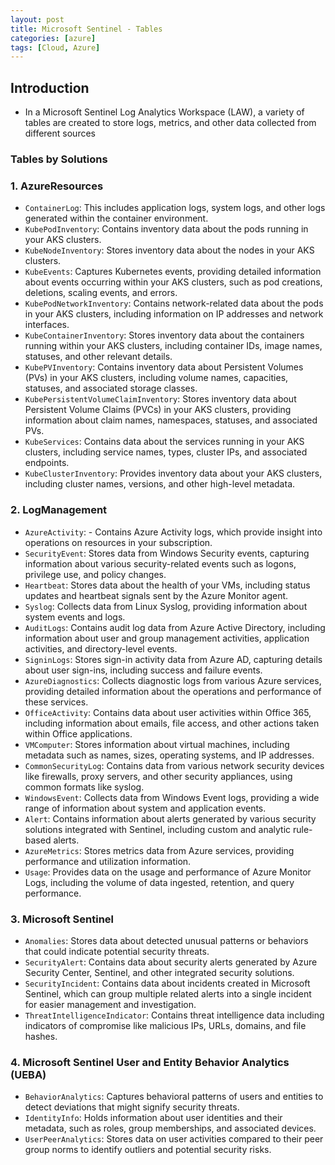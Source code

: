 ```yaml
---
layout: post
title: Microsoft Sentinel - Tables
categories: [azure]
tags: [Cloud, Azure]
---
```


## Introduction
- In a Microsoft Sentinel Log Analytics Workspace (LAW), a variety of tables are created to store logs, metrics, and other data collected from different sources

### Tables by Solutions

### 1. **AzureResources**
- `ContainerLog`: This includes application logs, system logs, and other logs generated within the container environment.
- `KubePodInventory`: Contains inventory data about the pods running in your AKS clusters.
- `KubeNodeInventory`: Stores inventory data about the nodes in your AKS clusters.
- `KubeEvents`: Captures Kubernetes events, providing detailed information about events occurring within your AKS clusters, such as pod creations, deletions, scaling events, and errors.
- `KubePodNetworkInventory`: Contains network-related data about the pods in your AKS clusters, including information on IP addresses and network interfaces.
- `KubeContainerInventory`: Stores inventory data about the containers running within your AKS clusters, including container IDs, image names, statuses, and other relevant details.
- `KubePVInventory`: Contains inventory data about Persistent Volumes (PVs) in your AKS clusters, including volume names, capacities, statuses, and associated storage classes.
- `KubePersistentVolumeClaimInventory`: Stores inventory data about Persistent Volume Claims (PVCs) in your AKS clusters, providing information about claim names, namespaces, statuses, and associated PVs.
- `KubeServices`: Contains data about the services running in your AKS clusters, including service names, types, cluster IPs, and associated endpoints.
- `KubeClusterInventory`: Provides inventory data about your AKS clusters, including cluster names, versions, and other high-level metadata.

### 2. **LogManagement**
- `AzureActivity`: - Contains Azure Activity logs, which provide insight into operations on resources in your subscription. 
- `SecurityEvent`: Stores data from Windows Security events, capturing information about various security-related events such as logons, privilege use, and policy changes.
- `Heartbeat`: Stores data about the health of your VMs, including status updates and heartbeat signals sent by the Azure Monitor agent.
- `Syslog`: Collects data from Linux Syslog, providing information about system events and logs.
- `AuditLogs`: Contains audit log data from Azure Active Directory, including information about user and group management activities, application activities, and directory-level events.
- `SigninLogs`: Stores sign-in activity data from Azure AD, capturing details about user sign-ins, including success and failure events.
- `AzureDiagnostics`: Collects diagnostic logs from various Azure services, providing detailed information about the operations and performance of these services.
- `OfficeActivity`: Contains data about user activities within Office 365, including information about emails, file access, and other actions taken within Office applications.
- `VMComputer`: Stores information about virtual machines, including metadata such as names, sizes, operating systems, and IP addresses.
- `CommonSecurityLog`: Contains data from various network security devices like firewalls, proxy servers, and other security appliances, using common formats like syslog.
- `WindowsEvent`: Collects data from Windows Event logs, providing a wide range of information about system and application events.
- `Alert`: Contains information about alerts generated by various security solutions integrated with Sentinel, including custom and analytic rule-based alerts.
- `AzureMetrics`: Stores metrics data from Azure services, providing performance and utilization information.
- `Usage`: Provides data on the usage and performance of Azure Monitor Logs, including the volume of data ingested, retention, and query performance.

### 3. **Microsoft Sentinel**
- `Anomalies`: Stores data about detected unusual patterns or behaviors that could indicate potential security threats.
- `SecurityAlert`: Contains data about security alerts generated by Azure Security Center, Sentinel, and other integrated security solutions.
- `SecurityIncident`: Contains data about incidents created in Microsoft Sentinel, which can group multiple related alerts into a single incident for easier management and investigation.
- `ThreatIntelligenceIndicator`: Contains threat intelligence data including indicators of compromise like malicious IPs, URLs, domains, and file hashes.

### 4. **Microsoft Sentinel User and Entity Behavior Analytics (UEBA)**
- `BehaviorAnalytics`: Captures behavioral patterns of users and entities to detect deviations that might signify security threats.
- `IdentityInfo`: Holds information about user identities and their metadata, such as roles, group memberships, and associated devices.
- `UserPeerAnalytics`: Stores data on user activities compared to their peer group norms to identify outliers and potential security risks.






